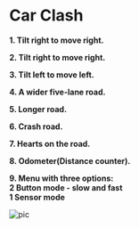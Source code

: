 # Car Clash

**1. Tilt right to move right.**

**2. Tilt right to move right.**

**3. Tilt left to move left.**

**4. A wider five-lane  road.**

**5. Longer road.**

**6. Crash road.**

**7. Hearts on the road.**

**8. Odometer(Distance counter).**

**9. Menu with three options:**\
       **2 Button mode - slow and fast**\
        **1 Sensor mode**
    

![pic](https://github.com/user-attachments/assets/e9f66260-0b26-4107-9f40-95663a9b314f)

 
